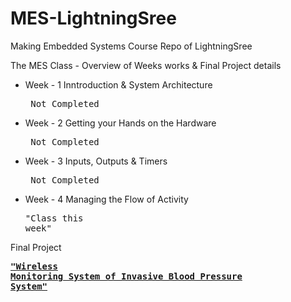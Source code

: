 # MES-LightningSree
Making Embedded Systems Course Repo of LightningSree

The MES Class - Overview of Weeks works & Final Project details

* Week - 1 Inntroduction & System Architecture <pre> Not Completed  </pre>
* Week - 2 Getting your Hands on the Hardware  <pre> Not Completed  </pre>
* Week - 3 Inputs, Outputs & Timers            <pre> Not Completed  </pre> 
* Week - 4 Managing the Flow of Activity       <pre>"Class this week"</pre>            


Final Project [<pre>**"Wireless Monitoring System of Invasive Blood Pressure System"**</pre>](..Sreedharbot/MES-LightningSree/MES_project_file_/Final_project_discrib.md)

